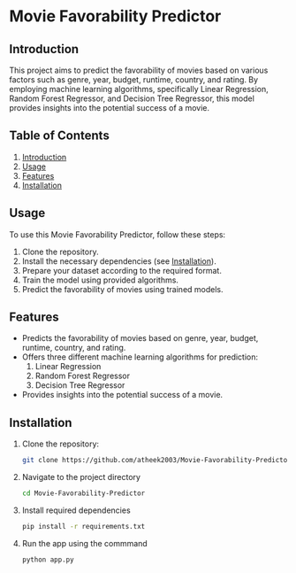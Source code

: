 # Movie Favorability Predictor

## Introduction
This project aims to predict the favorability of movies based on various factors such as genre, year, budget, runtime, country, and rating. By employing machine learning algorithms, specifically Linear Regression, Random Forest Regressor, and Decision Tree Regressor, this model provides insights into the potential success of a movie.

## Table of Contents
1. [Introduction](#introduction)
2. [Usage](#usage)
3. [Features](#features)
4. [Installation](#installation)

## Usage
To use this Movie Favorability Predictor, follow these steps:
1. Clone the repository.
2. Install the necessary dependencies (see [Installation](#installation)).
3. Prepare your dataset according to the required format.
4. Train the model using provided algorithms.
5. Predict the favorability of movies using trained models.

## Features
- Predicts the favorability of movies based on genre, year, budget, runtime, country, and rating.
- Offers three different machine learning algorithms for prediction:
  1. Linear Regression
  2. Random Forest Regressor
  3. Decision Tree Regressor
- Provides insights into the potential success of a movie.

## Installation
1. Clone the repository:
   ```bash
   git clone https://github.com/atheek2003/Movie-Favorability-Predictor.git

2. Navigate to the project directory
   ```bash
   cd Movie-Favorability-Predictor

3. Install required dependencies
   ```bash
   pip install -r requirements.txt

4. Run the app using the commmand
   ```bash
   python app.py

